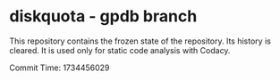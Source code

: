 # diskquota - gpdb branch

This repository contains the frozen state of the repository.
Its history is cleared. It is used only for static code
analysis with Codacy.

Commit Time: 1734456029